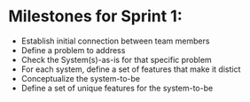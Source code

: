 # Milestones for Sprint 1:

- Establish initial connection between team members
- Define a problem to address
- Check the System(s)-as-is for that specific problem
- For each system, define a set of features that make it distict
- Conceptualize the system-to-be
- Define a set of unique features for the system-to-be
